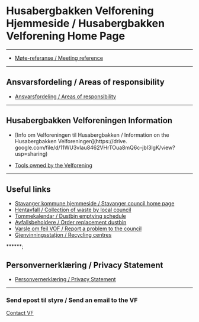 # Husabergbakken Velforening Hjemmeside  /   Husabergbakken Velforening Home Page

******

* [Møte-referanse  /  Meeting reference](meetings.md)

******

## Ansvarsfordeling / Areas of responsibility

* [Ansvarsfordeling / Areas of responsibility](https://drive.google.com/file/d/1YlJl7WWUZ7ujty4QSnAZYOzNeTJKAiZd/view?usp=sharing)

******

## Husabergbakken Velforeningen Information

* [Info om Velforeningen til Husabergbakken / Information on the Husabergbakken Velforeningen](https://drive.
google.com/file/d/11WU3vIau8462VHrTOua8mQ6c-jbI3lgK/view?usp=sharing)

* [Tools owned by the Velforening](./tools.md)

******

## Useful links

* [Stavanger kommune hjemmeside / Stavanger council home page](https://www.stavanger.kommune.no/)
* [Hentavfall / Collection of waste by local council](https://www.hentavfall.no/rogaland/stavanger/)
* [Tommekalendar / Dustbin emptying schedule](https://www.stavanger.kommune.no/renovasjon-og-miljo/tommekalender/finn-kalender/)
* [Avfallsbeholdere / Order replacement dustbin](https://www.stavanger.kommune.no/renovasjon-og-miljo/avfallsbeholdere/)
* [Varsle om feil VOF / Report a problem to the council](https://www.stavanger.kommune.no/varsle-om-feil/)
* [Gjenvinningsstatjon / Recycling centres](https://www.ivar.no/apningstider/)

******;

## Personvernerklæring  /  Privacy Statement

* [Personvernerklæring / Privacy Statement](privacy.md)

******

### Send epost til styre / Send an email to the VF

[Contact VF](mailto:husabergbakkenvelforening@gmail.com?subject=Husabergbakken%20VF%20fra%20websiden)
